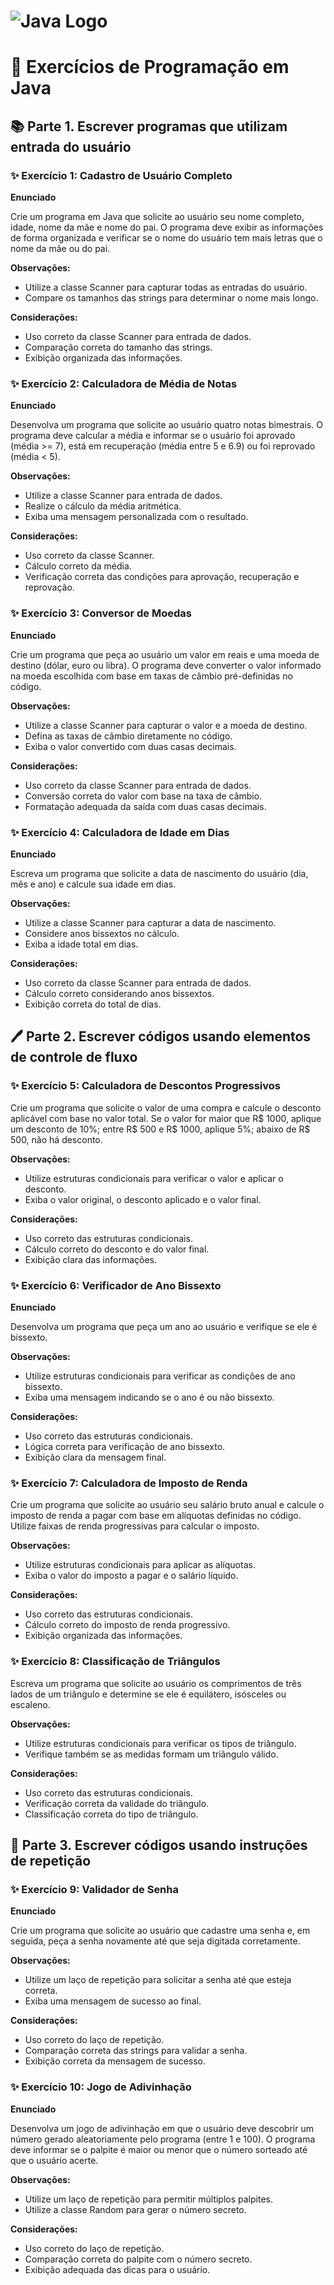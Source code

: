# ![Java Logo](https://upload.wikimedia.org/wikipedia/en/3/30/Java_programming_language_logo.svg)

# 📌 Exercícios de Programação em Java

## 📚 Parte 1. Escrever programas que utilizam entrada do usuário

### ✨ Exercício 1: Cadastro de Usuário Completo
**Enunciado**

Crie um programa em Java que solicite ao usuário seu nome completo, idade, nome da mãe e nome do pai. O programa deve exibir as informações de forma organizada e verificar se o nome do usuário tem mais letras que o nome da mãe ou do pai.

**Observações:**

- Utilize a classe Scanner para capturar todas as entradas do usuário.
- Compare os tamanhos das strings para determinar o nome mais longo.

**Considerações:**

- Uso correto da classe Scanner para entrada de dados.
- Comparação correta do tamanho das strings.
- Exibição organizada das informações.

### ✨ Exercício 2: Calculadora de Média de Notas
**Enunciado**

Desenvolva um programa que solicite ao usuário quatro notas bimestrais. O programa deve calcular a média e informar se o usuário foi aprovado (média >= 7), está em recuperação (média entre 5 e 6.9) ou foi reprovado (média < 5).

**Observações:**

- Utilize a classe Scanner para entrada de dados.
- Realize o cálculo da média aritmética.
- Exiba uma mensagem personalizada com o resultado.

**Considerações:**

- Uso correto da classe Scanner.
- Cálculo correto da média.
- Verificação correta das condições para aprovação, recuperação e reprovação.

### ✨ Exercício 3: Conversor de Moedas
**Enunciado**

Crie um programa que peça ao usuário um valor em reais e uma moeda de destino (dólar, euro ou libra). O programa deve converter o valor informado na moeda escolhida com base em taxas de câmbio pré-definidas no código.

**Observações:**

- Utilize a classe Scanner para capturar o valor e a moeda de destino.
- Defina as taxas de câmbio diretamente no código.
- Exiba o valor convertido com duas casas decimais.

**Considerações:**

- Uso correto da classe Scanner para entrada de dados.
- Conversão correta do valor com base na taxa de câmbio.
- Formatação adequada da saída com duas casas decimais.

### ✨ Exercício 4: Calculadora de Idade em Dias
**Enunciado**

Escreva um programa que solicite a data de nascimento do usuário (dia, mês e ano) e calcule sua idade em dias.

**Observações:**

- Utilize a classe Scanner para capturar a data de nascimento.
- Considere anos bissextos no cálculo.
- Exiba a idade total em dias.

**Considerações:**

- Uso correto da classe Scanner para entrada de dados.
- Cálculo correto considerando anos bissextos.
- Exibição correta do total de dias.

## 🖊 Parte 2. Escrever códigos usando elementos de controle de fluxo

### ✨ Exercício 5: Calculadora de Descontos Progressivos

Crie um programa que solicite o valor de uma compra e calcule o desconto aplicável com base no valor total. Se o valor for maior que R$ 1000, aplique um desconto de 10%; entre R$ 500 e R$ 1000, aplique 5%; abaixo de R$ 500, não há desconto.

**Observações:**

- Utilize estruturas condicionais para verificar o valor e aplicar o desconto.
- Exiba o valor original, o desconto aplicado e o valor final.

**Considerações:**

- Uso correto das estruturas condicionais.
- Cálculo correto do desconto e do valor final.
- Exibição clara das informações.

### ✨ Exercício 6: Verificador de Ano Bissexto
**Enunciado**

Desenvolva um programa que peça um ano ao usuário e verifique se ele é bissexto.

**Observações:**

- Utilize estruturas condicionais para verificar as condições de ano bissexto.
- Exiba uma mensagem indicando se o ano é ou não bissexto.

**Considerações:**

- Uso correto das estruturas condicionais.
- Lógica correta para verificação de ano bissexto.
- Exibição clara da mensagem final.

### ✨ Exercício 7: Calculadora de Imposto de Renda

Crie um programa que solicite ao usuário seu salário bruto anual e calcule o imposto de renda a pagar com base em alíquotas definidas no código. Utilize faixas de renda progressivas para calcular o imposto.

**Observações:**

- Utilize estruturas condicionais para aplicar as alíquotas.
- Exiba o valor do imposto a pagar e o salário líquido.

**Considerações:**

- Uso correto das estruturas condicionais.
- Cálculo correto do imposto de renda progressivo.
- Exibição organizada das informações.

### ✨ Exercício 8: Classificação de Triângulos

Escreva um programa que solicite ao usuário os comprimentos de três lados de um triângulo e determine se ele é equilátero, isósceles ou escaleno.

**Observações:**

- Utilize estruturas condicionais para verificar os tipos de triângulo.
- Verifique também se as medidas formam um triângulo válido.

**Considerações:**

- Uso correto das estruturas condicionais.
- Verificação correta da validade do triângulo.
- Classificação correta do tipo de triângulo.

## 🔄 Parte 3. Escrever códigos usando instruções de repetição

### ✨ Exercício 9: Validador de Senha
**Enunciado**

Crie um programa que solicite ao usuário que cadastre uma senha e, em seguida, peça a senha novamente até que seja digitada corretamente.

**Observações:**

- Utilize um laço de repetição para solicitar a senha até que esteja correta.
- Exiba uma mensagem de sucesso ao final.

**Considerações:**

- Uso correto do laço de repetição.
- Comparação correta das strings para validar a senha.
- Exibição correta da mensagem de sucesso.

### ✨ Exercício 10: Jogo de Adivinhação
**Enunciado**

Desenvolva um jogo de adivinhação em que o usuário deve descobrir um número gerado aleatoriamente pelo programa (entre 1 e 100). O programa deve informar se o palpite é maior ou menor que o número sorteado até que o usuário acerte.

**Observações:**

- Utilize um laço de repetição para permitir múltiplos palpites.
- Utilize a classe Random para gerar o número secreto.

**Considerações:**

- Uso correto do laço de repetição.
- Comparação correta do palpite com o número secreto.
- Exibição adequada das dicas para o usuário.

